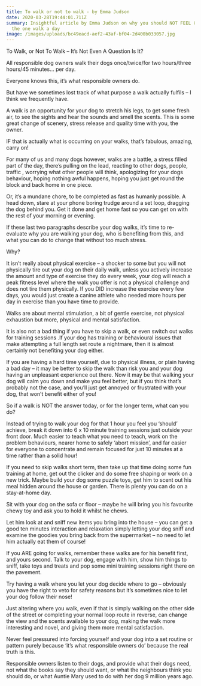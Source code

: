 ```yaml
---
title: To walk or not to walk - by Emma Judson
date: 2020-03-28T19:44:01.711Z
summary: Insightful article by Emma Judson on why you should NOT FEEL GUILTY for
  the one walk a day
image: /images/uploads/bc49eacd-aef2-43af-bf04-2d400b033057.jpg
---
```

To Walk, or Not To Walk – It’s Not Even A Question Is It?

All responsible dog owners walk their dogs once/twice/for two hours/three hours/45 minutes… per day.

Everyone knows this, it’s what responsible owners do.

But have we sometimes lost track of what purpose a walk actually fulfils – I think we frequently have.

A walk is an opportunity for your dog to stretch his legs, to get some fresh air, to see the sights and hear the sounds and smell the scents. This is some great change of scenery, stress release and quality time with you, the owner.

IF that is actually what is occurring on your walks, that’s fabulous, amazing, carry on!

For many of us and many dogs however, walks are a battle, a stress filled part of the day, there’s pulling on the lead, reacting to other dogs, people, traffic , worrying what other people will think, apologizing for your dogs behaviour, hoping nothing awful happens, hoping you just get round the block and back home in one piece.

Or, it’s a mundane chore, to be completed as fast as humanly possible. A head down, stare at your phone boring trudge around a set loop, dragging the dog behind you. Get it done and get home fast so you can get on with the rest of your morning or evening.

If these last two paragraphs describe your dog walks, it’s time to re-evaluate why you are walking your dog, who is benefiting from this, and what you can do to change that without too much stress.

Why?

It isn’t really about physical exercise – a shocker to some but you will not physically tire out your dog on their daily walk, unless you actively increase the amount and type of exercise they do every week, your dog will reach a peak fitness level where the walk you offer is not a physical challenge and does not tire them physically. If you DID increase the exercise every few days, you would just create a canine athlete who needed more hours per day in exercise than you have time to provide.

Walks are about mental stimulation, a bit of gentle exercise, not physical exhaustion but more, physical and mental satisfaction.

It is also not a bad thing if you have to skip a walk, or even switch out walks for training sessions .If your dog has training or behavioural issues that make attempting a full length set route a nightmare, then it is almost certainly not benefiting your dog either.

If you are having a hard time yourself, due to physical illness, or plain having a bad day – it may be better to skip the walk than risk you and your dog having an unpleasant experience out there. Now it may be that walking your dog will calm you down and make you feel better, but if you think that’s probably not the case, and you’ll just get annoyed or frustrated with your dog, that won’t benefit either of you!

So if a walk is NOT the answer today, or for the longer term, what can you do?

Instead of trying to walk your dog for that 1 hour you feel you ‘should’ achieve, break it down into 6 x 10 minute training sessions just outside your front door. Much easier to teach what you need to teach, work on the problem behaviours, nearer home to safely ‘abort mission’, and far easier for everyone to concentrate and remain focused for just 10 minutes at a time rather than a solid hour!

If you need to skip walks short term, then take up that time doing some fun training at home, get out the clicker and do some free shaping or work on a new trick. Maybe build your dog some puzzle toys, get him to scent out his meal hidden around the house or garden. There is plenty you can do on a stay-at-home day.

Sit with your dog on the sofa or floor – maybe he will bring you his favourite chewy toy and ask you to hold it whilst he chews.

Let him look at and sniff new items you bring into the house – you can get a good ten minutes interaction and relaxation simply letting your dog sniff and examine the goodies you bring back from the supermarket – no need to let him actually eat them of course!

If you ARE going for walks, remember these walks are for his benefit first, and yours second. Talk to your dog, engage with him, show him things to sniff, take toys and treats and pop some mini training sessions right there on the pavement.

Try having a walk where you let your dog decide where to go – obviously you have the right to veto for safety reasons but it’s sometimes nice to let your dog follow their nose!

Just altering where you walk, even if that is simply walking on the other side of the street or completing your normal loop route in reverse, can change the view and the scents available to your dog, making the walk more interesting and novel, and giving them more mental satisfaction.

Never feel pressured into forcing yourself and your dog into a set routine or pattern purely because ‘it’s what responsible owners do’ because the real truth is this.

Responsible owners listen to their dogs, and provide what their dogs need, not what the books say they should want, or what the neighbours think you should do, or what Auntie Mary used to do with her dog 9 million years ago.